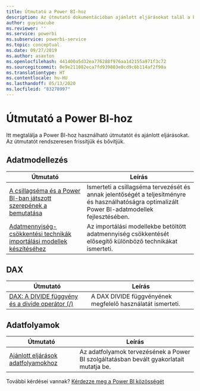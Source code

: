 ```yaml
---
title: Útmutató a Power BI-hoz
description: Az útmutató dokumentációban ajánlott eljárásokat talál a Power BI használatához.
author: guyinacube
ms.reviewer: ''
ms.service: powerbi
ms.subservice: powerbi-service
ms.topic: conceptual
ms.date: 09/27/2019
ms.author: asaxton
ms.openlocfilehash: 441400a5d32ea776288f976aa1d2155a971f3c72
ms.sourcegitcommit: 0e9e211082eca7fd939803e0cd9c6b114af2f90a
ms.translationtype: HT
ms.contentlocale: hu-HU
ms.lasthandoff: 05/13/2020
ms.locfileid: "83278997"
---
```

# <a name="guidance-for-power-bi"></a>Útmutató a Power BI-hoz

Itt megtalálja a Power BI-hoz használható útmutatót és ajánlott eljárásokat. Az útmutatót rendszeresen frissítjük és bővítjük.

## <a name="data-modeling"></a>Adatmodellezés

| Útmutató | Leírás |
| --- | --- |
| [A csillagséma és a Power BI-ban játszott szerepének a bemutatása](star-schema.md) | Ismerteti a csillagséma tervezését és annak jelentőségét a teljesítményre és használhatóságra optimalizált Power BI-adatmodellek fejlesztésében. |
| [Adatmennyiség-csökkentési technikák importálási modellek készítéséhez](import-modeling-data-reduction.md) | Az importálási modellekbe betöltött adatmennyiség csökkentését elősegítő különböző technikákat ismerteti. |

## <a name="dax"></a>DAX

| Útmutató | Leírás |
| --- | --- |
| [DAX: A DIVIDE függvény és a divide operátor (/)](dax-divide-function-operator.md) | A DAX DIVIDE függvényének megfelelő használatát ismerteti. |

## <a name="dataflows"></a>Adatfolyamok

| Útmutató | Leírás |
| --- | --- |
| [Ajánlott eljárások adatfolyamokhoz](../transform-model/service-dataflows-best-practices.md) | Az adatfolyamok tervezésének a Power BI szolgáltatásban bevált gyakorlatait mutatja be. |

További kérdései vannak? [Kérdezze meg a Power BI közösségét](https://community.powerbi.com/)

